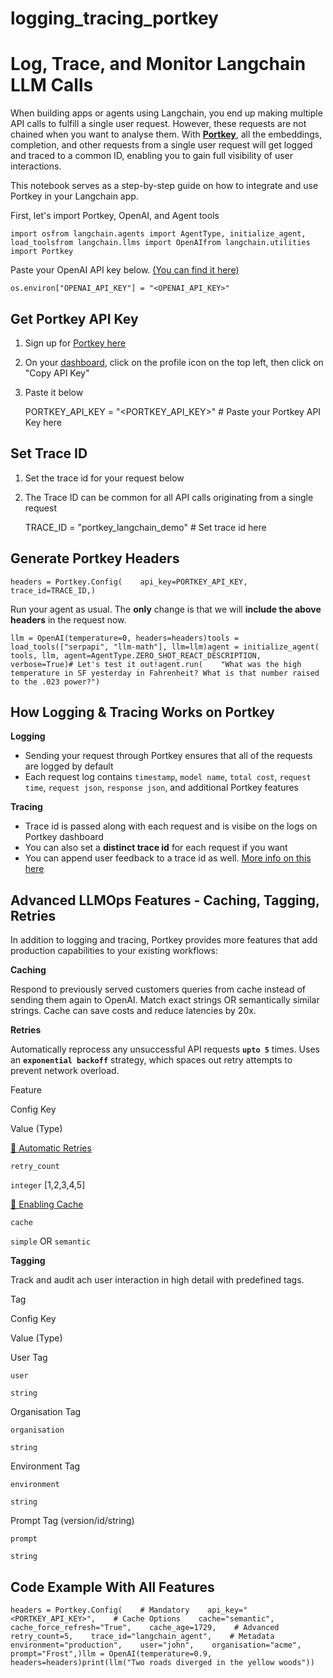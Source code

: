 logging\_tracing\_portkey
=========================

Log, Trace, and Monitor Langchain LLM Calls
===========================================

When building apps or agents using Langchain, you end up making multiple API calls to fulfill a single user request. However, these requests are not chained when you want to analyse them. With [**Portkey**](/docs/ecosystem/integrations/portkey), all the embeddings, completion, and other requests from a single user request will get logged and traced to a common ID, enabling you to gain full visibility of user interactions.

This notebook serves as a step-by-step guide on how to integrate and use Portkey in your Langchain app.

First, let's import Portkey, OpenAI, and Agent tools

    import osfrom langchain.agents import AgentType, initialize_agent, load_toolsfrom langchain.llms import OpenAIfrom langchain.utilities import Portkey

Paste your OpenAI API key below. [(You can find it here)](https://platform.openai.com/account/api-keys)

    os.environ["OPENAI_API_KEY"] = "<OPENAI_API_KEY>"

Get Portkey API Key[](#get-portkey-api-key "Direct link to Get Portkey API Key")
---------------------------------------------------------------------------------

1.  Sign up for [Portkey here](https://app.portkey.ai/login)
2.  On your [dashboard](https://app.portkey.ai/), click on the profile icon on the top left, then click on "Copy API Key"
3.  Paste it below

    PORTKEY_API_KEY = "<PORTKEY_API_KEY>"  # Paste your Portkey API Key here

Set Trace ID[](#set-trace-id "Direct link to Set Trace ID")
------------------------------------------------------------

1.  Set the trace id for your request below
2.  The Trace ID can be common for all API calls originating from a single request

    TRACE_ID = "portkey_langchain_demo"  # Set trace id here

Generate Portkey Headers[](#generate-portkey-headers "Direct link to Generate Portkey Headers")
------------------------------------------------------------------------------------------------

    headers = Portkey.Config(    api_key=PORTKEY_API_KEY,    trace_id=TRACE_ID,)

Run your agent as usual. The **only** change is that we will **include the above headers** in the request now.

    llm = OpenAI(temperature=0, headers=headers)tools = load_tools(["serpapi", "llm-math"], llm=llm)agent = initialize_agent(    tools, llm, agent=AgentType.ZERO_SHOT_REACT_DESCRIPTION, verbose=True)# Let's test it out!agent.run(    "What was the high temperature in SF yesterday in Fahrenheit? What is that number raised to the .023 power?")

How Logging & Tracing Works on Portkey[](#how-logging--tracing-works-on-portkey "Direct link to How Logging & Tracing Works on Portkey")
-----------------------------------------------------------------------------------------------------------------------------------------

**Logging**

*   Sending your request through Portkey ensures that all of the requests are logged by default
*   Each request log contains `timestamp`, `model name`, `total cost`, `request time`, `request json`, `response json`, and additional Portkey features

**Tracing**

*   Trace id is passed along with each request and is visibe on the logs on Portkey dashboard
*   You can also set a **distinct trace id** for each request if you want
*   You can append user feedback to a trace id as well. [More info on this here](https://docs.portkey.ai/key-features/feedback-api)

Advanced LLMOps Features - Caching, Tagging, Retries[](#advanced-llmops-features---caching-tagging-retries "Direct link to Advanced LLMOps Features - Caching, Tagging, Retries")
----------------------------------------------------------------------------------------------------------------------------------------------------------------------------------

In addition to logging and tracing, Portkey provides more features that add production capabilities to your existing workflows:

**Caching**

Respond to previously served customers queries from cache instead of sending them again to OpenAI. Match exact strings OR semantically similar strings. Cache can save costs and reduce latencies by 20x.

**Retries**

Automatically reprocess any unsuccessful API requests **`upto 5`** times. Uses an **`exponential backoff`** strategy, which spaces out retry attempts to prevent network overload.

Feature

Config Key

Value (Type)

[🔁 Automatic Retries](https://docs.portkey.ai/key-features/automatic-retries)

`retry_count`

`integer` \[1,2,3,4,5\]

[🧠 Enabling Cache](https://docs.portkey.ai/key-features/request-caching)

`cache`

`simple` OR `semantic`

**Tagging**

Track and audit ach user interaction in high detail with predefined tags.

Tag

Config Key

Value (Type)

User Tag

`user`

`string`

Organisation Tag

`organisation`

`string`

Environment Tag

`environment`

`string`

Prompt Tag (version/id/string)

`prompt`

`string`

Code Example With All Features[](#code-example-with-all-features "Direct link to Code Example With All Features")
------------------------------------------------------------------------------------------------------------------

    headers = Portkey.Config(    # Mandatory    api_key="<PORTKEY_API_KEY>",    # Cache Options    cache="semantic",    cache_force_refresh="True",    cache_age=1729,    # Advanced    retry_count=5,    trace_id="langchain_agent",    # Metadata    environment="production",    user="john",    organisation="acme",    prompt="Frost",)llm = OpenAI(temperature=0.9, headers=headers)print(llm("Two roads diverged in the yellow woods"))